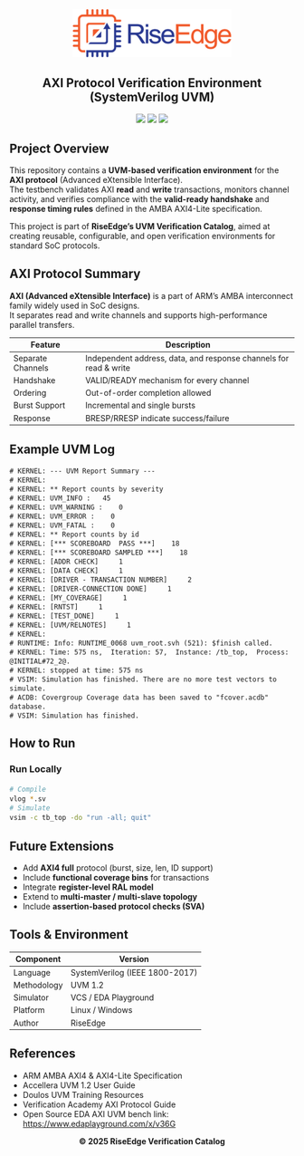 <!-- PROJECT BANNER -->
<p align="center">
  <img src="../assets/logo.png" alt="RiseEdge Logo" width="280"/>
</p>

<h2 align="center">AXI Protocol Verification Environment (SystemVerilog UVM)</h2>

<p align="center">
  <!-- <a href="https://www.edaplayground.com/x/MjLG"><b>▶ Run on EDA Playground</b></a><br> -->
  <img src="https://img.shields.io/badge/Language-SystemVerilog-blue.svg"/>
  <img src="https://img.shields.io/badge/Methodology-UVM%201.2-green.svg"/>
  <img src="https://img.shields.io/badge/Simulator-VCS%2FEDAPlayground-orange.svg"/>
</p>


## Project Overview

This repository contains a **UVM-based verification environment** for the **AXI protocol** (Advanced eXtensible Interface).  
The testbench validates AXI **read** and **write** transactions, monitors channel activity, and verifies compliance with the **valid-ready handshake** and **response timing rules** defined in the AMBA AXI4-Lite specification.

This project is part of **RiseEdge’s UVM Verification Catalog**, aimed at creating reusable, configurable, and open verification environments for standard SoC protocols.

## AXI Protocol Summary

**AXI (Advanced eXtensible Interface)** is a part of ARM’s AMBA interconnect family widely used in SoC designs.  
It separates read and write channels and supports high-performance parallel transfers.

| Feature | Description |
|----------|--------------|
| Separate Channels | Independent address, data, and response channels for read & write |
| Handshake | VALID/READY mechanism for every channel |
| Ordering | Out-of-order completion allowed |
| Burst Support | Incremental and single bursts |
| Response | BRESP/RRESP indicate success/failure |


## Example UVM Log

```
# KERNEL: --- UVM Report Summary ---
# KERNEL: 
# KERNEL: ** Report counts by severity
# KERNEL: UVM_INFO :   45
# KERNEL: UVM_WARNING :    0
# KERNEL: UVM_ERROR :    0
# KERNEL: UVM_FATAL :    0
# KERNEL: ** Report counts by id
# KERNEL: [*** SCOREBOARD  PASS ***]    18
# KERNEL: [*** SCOREBOARD SAMPLED ***]    18
# KERNEL: [ADDR CHECK]     1
# KERNEL: [DATA CHECK]     1
# KERNEL: [DRIVER - TRANSACTION NUMBER]     2
# KERNEL: [DRIVER-CONNECTION DONE]     1
# KERNEL: [MY_COVERAGE]     1
# KERNEL: [RNTST]     1
# KERNEL: [TEST_DONE]     1
# KERNEL: [UVM/RELNOTES]     1
# KERNEL: 
# RUNTIME: Info: RUNTIME_0068 uvm_root.svh (521): $finish called.
# KERNEL: Time: 575 ns,  Iteration: 57,  Instance: /tb_top,  Process: @INITIAL#72_2@.
# KERNEL: stopped at time: 575 ns
# VSIM: Simulation has finished. There are no more test vectors to simulate.
# ACDB: Covergroup Coverage data has been saved to "fcover.acdb" database.
# VSIM: Simulation has finished.

````

## How to Run

<!-- ### Run Online
**EDA Playground Link:** [https://www.edaplayground.com/x/MjLG](https://www.edaplayground.com/x/MjLG)
1. Open the link above  
2. Select **UVM 1.2 + QuestaSim**  
3. Click **Run**  
4. View simulation logs and waveforms -->

### Run Locally
```bash
# Compile
vlog *.sv
# Simulate
vsim -c tb_top -do "run -all; quit"
````


## Future Extensions

* Add **AXI4 full** protocol (burst, size, len, ID support)
* Include **functional coverage bins** for transactions
* Integrate **register-level RAL model**
* Extend to **multi-master / multi-slave topology**
* Include **assertion-based protocol checks (SVA)**


## Tools & Environment

| Component   | Version                                                           |
| ----------- | ----------------------------------------------------------------- |
| Language    | SystemVerilog (IEEE 1800-2017)                                    |
| Methodology | UVM 1.2                                                           |
| Simulator   | VCS / EDA Playground                                              |
| Platform    | Linux / Windows                                                   |
| Author      | RiseEdge                                                          |


## References

* ARM AMBA AXI4 & AXI4-Lite Specification
* Accellera UVM 1.2 User Guide
* Doulos UVM Training Resources
* Verification Academy AXI Protocol Guide
* Open Source EDA AXI UVM bench link: https://www.edaplayground.com/x/v36G


<p align="center">
  <b>© 2025 RiseEdge Verification Catalog</b><br>
</p>
